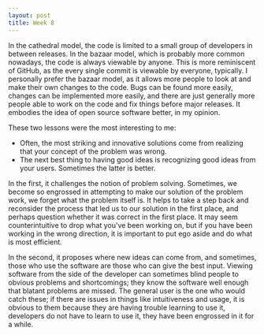```yaml
---
layout: post
title: Week 8
---
```


In the cathedral model, the code is limited to a small group of developers in between releases. In the bazaar model, which is probably more common nowadays, the code is always viewable by anyone. This is more reminiscent of GitHub, as the every single commit is viewable by everyone, typically. I personally prefer the bazaar model, as it allows more people to look at and make their own changes to the code. Bugs can be found more easily, changes can be implemented more easily, and there are just generally more people able to work on the code and fix things before major releases. It embodies the idea of open source software better, in my opinion. 

These two lessons were the most interesting to me:
* Often, the most striking and innovative solutions come from realizing that your concept of the problem was wrong.
* The next best thing to having good ideas is recognizing good ideas from your users. Sometimes the latter is better.

In the first, it challenges the notion of problem solving. Sometimes, we become so engrossed in attempting to make our solution of the problem work, we forget what the problem itself is. It helps to take a step back and reconsider the process that led us to our solution in the first place, and perhaps question whether it was correct in the first place. It may seem counterintuitive to drop what you've been working on, but if you have been working in the wrong direction, it is important to put ego aside and do what is most efficient. 

In the second, it proposes where new ideas can come from, and sometimes, those who use the software are those who can give the best input. Viewing software from the side of the developer can sometimes blind people to obvious problems and shortcomings; they know the software well enough that blatant problems are missed. The general user is the one who would catch these; if there are issues in things like intuitiveness and usage, it is obvious to them because they are having trouble learning to use it, developers do not have to learn to use it, they have been engrossed in it for a while. 
